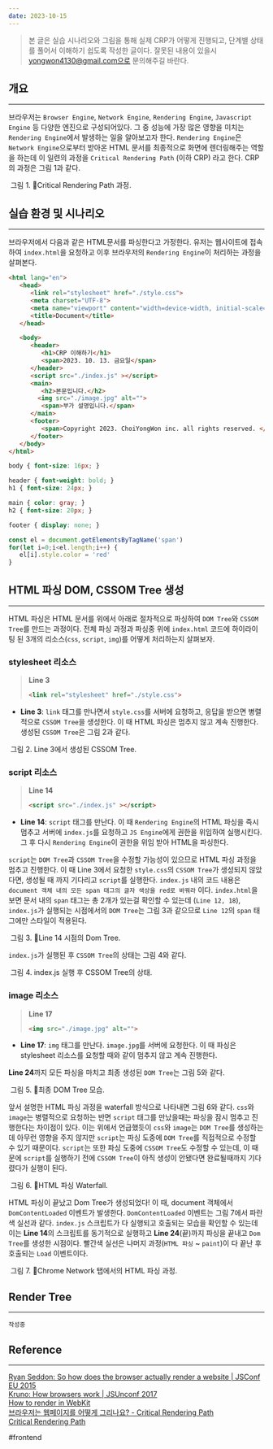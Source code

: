 ```yaml
---
date: 2023-10-15
---
```



> 본 글은 실습 시나리오와 그림을 통해 실제 CRP가 어떻게 진행되고, 단계별 상태를 풀어서 이해하기 쉽도록 작성한 글이다. 잘못된 내용이 있을시 yongwon4130@gmail.com으로 문의해주길 바란다.


## 개요
---
브라우저는 `Browser Engine`, `Network Engine`, `Rendering Engine`, `Javascript Engine` 등 다양한 엔진으로 구성되어있다.  그 중 성능에 가장 많은 영향을 미치는 `Rendering Engine`에서 발생하는 일을 알아보고자 한다. `Rendering Engine`은 `Network Engine`으로부터 받아온 HTML 문서를 최종적으로 화면에 렌더링해주는 역할을 하는데 이 일련의 과정을 `Critical Rendering Path` (이하 CRP) 라고 한다. CRP의 과정은 그림 1과 같다.  


<div class="img-container">
    <img class="img" src="https://i.imgur.com/a6uMzc4.png" alt=""/>
    <span class="caption">그림 1. Critical Rendering Path 과정.</span>
</div>



## 실습 환경 및 시나리오
---

브라우저에서 다음과 같은 HTML문서를 파싱한다고 가정한다.
유저는 웹사이트에 접속하여 `index.html`을 요청하고 이후 브라우저의 `Rendering Engine`이 처리하는 과정을 살펴본다.


```html {3,14,17} title="index.html"
<html lang="en">
   <head>
      <link rel="stylesheet" href="./style.css">
	  <meta charset="UTF-8">
	  <meta name="viewport" content="width=device-width, initial-scale=1.0">
	  <title>Document</title>
   </head>

   <body>
	  <header>
	     <h1>CRP 이해하기</h1>
	     <span>2023. 10. 13. 금요일</span>
	  </header>
	  <script src="./index.js" ></script>
	  <main>
	     <h2>본문입니다.</h2>
	    <img src="./image.jpg" alt="">
	     <span>부가 설명입니다.</span>
	  </main>
	  <footer>
	     <span>Copyright 2023. ChoiYongWon inc. all rights reserved. </span>
	  </footer>
   </body>
</html>
```



```css title="style.css"
body { font-size: 16px; }

header { font-weight: bold; }
h1 { font-size: 24px; }

main { color: gray; }
h2 { font-size: 20px; }

footer { display: none; }
```



```js title="index.js"
const el = document.getElementsByTagName('span')
for(let i=0;i<el.length;i++) {
   el[i].style.color = 'red'
}
```



## HTML 파싱 DOM, CSSOM Tree 생성
---

HTML 파싱은 HTML 문서를 위에서 아래로 절차적으로 파싱하여 `DOM Tree`와 `CSSOM Tree`를 만드는 과정이다. 전체 파싱 과정과 파싱중 위에 `index.html` 코드에 하이라이팅 된 3개의 리소스(`css`, `script`, `img`)를 어떻게 처리하는지 살펴보자.  

### stylesheet 리소스

> **Line 3**
 > ```html 
 > <link rel="stylesheet" href="./style.css">
 > ```

- **Line 3**: `link` 태그를 만나면서 `style.css`를 서버에 요청하고, 응답을 받으면 병렬적으로 `CSSOM Tree`을 생성한다. 이 때 HTML 파싱은 멈추지 않고 계속 진행한다. 생성된 `CSSOM Tree`은 그림 2과 같다.


<div class="img-container">
    <img class="img" src="https://i.imgur.com/Bp4w6Zi.png" alt=""/>
    <span class="caption">그림 2. Line 3에서 생성된 CSSOM Tree.</span>
</div>

### script 리소스

> **Line 14**
 > ```html 
 > <script src="./index.js" ></script>
 > ```

- **Line 14**: `script` 태그를 만난다. 이 때 `Rendering Engine`의 HTML 파싱을 즉시 멈추고 서버에 `index.js`를 요청하고 `JS Engine`에게 권한을 위임하여 실행시킨다. 그 후 다시 `Rendering Engine`이 권한을 위임 받아 HTML을 파싱한다.  

`script`는 `DOM Tree`과 `CSSOM Tree`을 수정할 가능성이 있으므로 HTML 파싱 과정을 멈추고 진행한다. 이 때 Line 3에서 요청한 `style.css`의 `CSSOM Tree`가 생성되지 않았다면, 생성될 때 까지 기다리고 `script`를 실행한다. `index.js` 내의 코드 내용은  `document 객체 내의 모든 span 태그의 글자 색상을 red로 바꿔라` 이다. `index.html`을 보면 문서 내의 `span` 태그는 총 2개가 있는걸 확인할 수 있는데 (`Line 12, 18`), `index.js`가 실행되는 시점에서의 `DOM Tree`는 그림 3과 같으므로 `Line 12`의 `span` 태그에만 스타일이 적용된다.


<div class="img-container">
    <img class="img" src="https://i.imgur.com/OROqubt.png" alt=""/>
    <span class="caption">그림 3. Line 14 시점의 Dom Tree.</span>
</div>

`index.js`가 실행된 후 `CSSOM Tree`의 상태는 그림 4와 같다.  

<div class="img-container">
    <img class="img" src="https://i.imgur.com/TSOgXPx.png" alt=""/>
    <span class="caption">그림 4. index.js 실행 후 CSSOM Tree의 상태.</span>
</div>

### image 리소스

> **Line 17**
 > ```html 
 > <img src="./image.jpg" alt="">
 > ```

- **Line 17**: `img` 태그를 만난다. `image.jpg`를 서버에 요청한다. 이 때 파싱은 stylesheet 리소스를 요청할 때와 같이 멈추지 않고 계속 진행한다.  

**Line 24**까지 모든 파싱을 마치고 최종 생성된 `DOM Tree`는 그림 5와 같다.  


<div class="img-container">
    <img class="img" src="https://i.imgur.com/buvoo82.png" alt=""/>
    <span class="caption">그림 5. 최종 DOM Tree 모습.</span>
</div>

앞서 설명한 HTML 파싱 과정을 waterfall 방식으로 나타내면 그림 6와 같다. `css`와 `image`는 병렬적으로 요청하는 반면 `script` 태그를 만났을때는 파싱을 잠시 멈추고 진행한다는 차이점이 있다. 이는 위에서 언급했듯이 `css`와 `image`는 `DOM Tree`를 생성하는데 아무런 영향을 주지 않지만 `script`는 파싱 도중에 `DOM Tree`를 직접적으로 수정할 수 있기 때문이다. `script`는 또한 파싱 도중에 `CSSOM Tree`도 수정할 수 있는데, 이 때문에 `script`를 실행하기 전에 `CSSOM Tree`이 아직 생성이 안됐다면 완료될때까지 기다렸다가 실행이 된다. 


<div class="img-container">
    <img class="img" src="https://i.imgur.com/WnfFySr.png" alt=""/>
    <span class="caption">그림 6. HTML 파싱 Waterfall.</span>
</div>


HTML 파싱이 끝났고 Dom Tree가 생성되었다! 이 때, document 객체에서 `DomContentLoaded` 이벤트가 발생한다. `DomContentLoaded` 이벤트는 그림 7에서 파란색 실선과 같다. `index.js` 스크립트가 다 실행되고 호출되는 모습을 확인할 수 있는데 이는 **Line 14**의 스크립트를 동기적으로 실행하고 **Line 24**(끝)까지 파싱을 끝내고 `Dom Tree`를 생성한 시점이다. 빨간색 실선은 나머지 과정(`HTML 파싱` ~ `paint`)이 다 끝난 후 호출되는 `Load` 이벤트이다.

<div class="img-container">
    <img class="img" src="https://i.imgur.com/tlqPuvn.png" alt=""/>
    <span class="caption">그림 7. Chrome Network 탭에서의 HTML 파싱 과정.</span>
</div>


## Render Tree
---
`작성중`

## Reference

---

[Ryan Seddon: So how does the browser actually render a website | JSConf EU 2015](https://www.youtube.com/watch?v=SmE4OwHztCc)  
[Kruno: How browsers work | JSUnconf 2017](https://www.youtube.com/watch?v=0IsQqJ7pwhw)  
[How to render in WebKit](https://www.youtube.com/watch?v=RVnARGhhs9w)  
[브라우저는 웹페이지를 어떻게 그리나요? - Critical Rendering Path](https://m.post.naver.com/viewer/postView.nhn?volumeNo=8431285&memberNo=34176766)  
[Critical Rendering Path](https://web.dev/articles/critical-rendering-path?hl=ko)

#frontend
